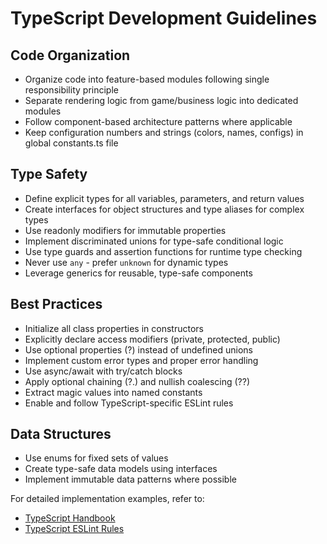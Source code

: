 # TypeScript Development Guidelines

## Code Organization
- Organize code into feature-based modules following single responsibility principle
- Separate rendering logic from game/business logic into dedicated modules
- Follow component-based architecture patterns where applicable
- Keep configuration numbers and strings (colors, names, configs) in global constants.ts file

## Type Safety
- Define explicit types for all variables, parameters, and return values
- Create interfaces for object structures and type aliases for complex types
- Use readonly modifiers for immutable properties
- Implement discriminated unions for type-safe conditional logic
- Use type guards and assertion functions for runtime type checking
- Never use `any` - prefer `unknown` for dynamic types
- Leverage generics for reusable, type-safe components

## Best Practices
- Initialize all class properties in constructors
- Explicitly declare access modifiers (private, protected, public)
- Use optional properties (?) instead of undefined unions
- Implement custom error types and proper error handling
- Use async/await with try/catch blocks
- Apply optional chaining (?.) and nullish coalescing (??)
- Extract magic values into named constants
- Enable and follow TypeScript-specific ESLint rules

## Data Structures
- Use enums for fixed sets of values
- Create type-safe data models using interfaces
- Implement immutable data patterns where possible

For detailed implementation examples, refer to:
- [TypeScript Handbook](https://www.typescriptlang.org/docs/handbook/)
- [TypeScript ESLint Rules](https://typescript-eslint.io/rules/)